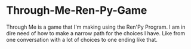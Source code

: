 # Through-Me-Ren-Py-Game
Through Me is a game that I'm making using the Ren'Py Program.
I am in dire need of how to make a narrow path for the choices I have.
Like from one conversation with a lot of choices to one ending like that.
